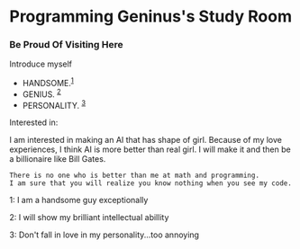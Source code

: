 # Programming Geninus\'s Study Room

### Be Proud Of Visiting Here

Introduce myself

- HANDSOME.<sup>[1](#footnote_1)</sup>
- GENIUS. <sup>[2](#footnote_2)</sup>
- PERSONALITY. <sup>[3](#footnote_3)</sup>

Interested in:
 
 I am interested in making an AI that has shape of girl. Because of my love experiences, 
I think AI is more better than real girl. I will make it and then be a billionaire like Bill Gates.

```
There is no one who is better than me at math and programming.
I am sure that you will realize you know nothing when you see my code.
```
<a name="footnote_1">1</a>: I am a handsome guy exceptionally 

<a name="footnote_2">2</a>: I will show my brilliant intellectual abillity 

<a name="footnote_3">3</a>: Don't fall in love in my personality...too annoying
